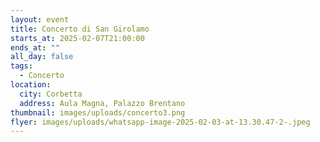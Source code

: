 ```yaml
---
layout: event
title: Concerto di San Girolamo
starts_at: 2025-02-07T21:00:00
ends_at: ""
all_day: false
tags:
  - Concerto
location:
  city: Corbetta
  address: Aula Magna, Palazzo Brentano
thumbnail: images/uploads/concerto3.png
flyer: images/uploads/whatsapp-image-2025-02-03-at-13.30.47-2-.jpeg
---
```

